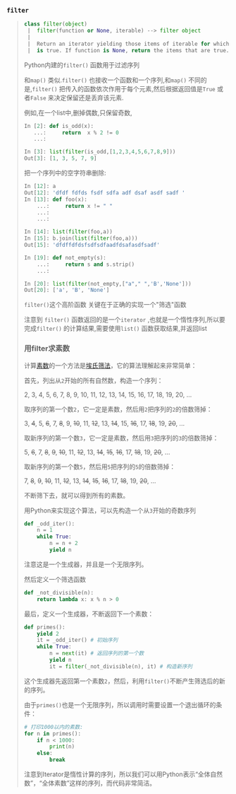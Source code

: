 ### `filter`

> ```python
> class filter(object)
>  |  filter(function or None, iterable) --> filter object
>  |  
>  |  Return an iterator yielding those items of iterable for which function(item)
>  |  is true. If function is None, return the items that are true.
> ```
>
> Python内建的`filter()` 函数用于过滤序列
>
> 和`map()` 类似.`filter()` 也接收一个函数和一个序列,和`map()` 不同的是,`filter()` 把传入的函数依次作用于每个元素,然后根据返回值是`True` 或者`False` 来决定保留还是丢弃该元素.
>
> 例如,在一个list中,删掉偶数,只保留奇数,
>
> ```python
> In [2]: def is_odd(x):
>    ...:     return  x % 2 != 0
>    ...: 
>
> In [3]: list(filter(is_odd,[1,2,3,4,5,6,7,8,9]))
> Out[3]: [1, 3, 5, 7, 9]
>
> ```
>
> 把一个序列中的空字符串删除:
>
> ```python
> In [12]: a 
> Out[12]: 'dfdf fdfds fsdf sdfa adf dsaf asdf sadf '
> In [13]: def foo(x):
>     ...:     return x != " "
>     ...: 
>     ...: 
>
> In [14]: list(filter(foo,a))
> In [15]: b.join(list(filter(foo,a)))
> Out[15]: 'dfdffdfdsfsdfsdfaadfdsafasdfsadf'
> ```
>
> ```python
> In [19]: def not_empty(s):
>     ...:     return s and s.strip()
>     ...: 
>
> In [20]: list(filter(not_empty,["a"," ",'B','None']))
> Out[20]: ['a', 'B', 'None']
> ```
>
> `filter()`这个高阶函数 关键在于正确的实现一个"筛选"函数
>
> 注意到 `filter()` 函数返回的是一个`iterator` ,也就是一个惰性序列,所以要完成`filter()` 的计算结果,需要使用`list()` 函数获取结果,并返回list
>
> ### 用filter求素数
>
> 计算[素数](http://baike.baidu.com/view/10626.htm)的一个方法是[埃氏筛法](http://baike.baidu.com/view/3784258.htm)，它的算法理解起来非常简单：
>
> 首先，列出从`2`开始的所有自然数，构造一个序列：
>
> 2, 3, 4, 5, 6, 7, 8, 9, 10, 11, 12, 13, 14, 15, 16, 17, 18, 19, 20, ...
>
> 取序列的第一个数`2`，它一定是素数，然后用`2`把序列的`2`的倍数筛掉：
>
> 3, ~~4~~, 5, ~~6~~, 7, ~~8~~, 9, ~~10~~, 11, ~~12~~, 13, ~~14~~, 15, ~~16~~, 17, ~~18~~, 19, ~~20~~, ...
>
> 取新序列的第一个数`3`，它一定是素数，然后用`3`把序列的`3`的倍数筛掉：
>
> 5, ~~6~~, 7, ~~8~~, ~~9~~, ~~10~~, 11, ~~12~~, 13, ~~14~~, ~~15~~, ~~16~~, 17, ~~18~~, 19, ~~20~~, ...
>
> 取新序列的第一个数`5`，然后用`5`把序列的`5`的倍数筛掉：
>
> 7, ~~8~~, ~~9~~, ~~10~~, 11, ~~12~~, 13, ~~14~~, ~~15~~, ~~16~~, 17, ~~18~~, 19, ~~20~~, ...
>
> 不断筛下去，就可以得到所有的素数。
>
> 用Python来实现这个算法，可以先构造一个从`3`开始的奇数序列
>
> ```python
> def _odd_iter():
>     n = 1
>     while True:
>         n = n + 2
>         yield n
> ```
>
> 注意这是一个生成器，并且是一个无限序列。
>
> 然后定义一个筛选函数
>
> ```python
> def _not_divisible(n):
>     return lambda x: x % n > 0
> ```
>
> 最后，定义一个生成器，不断返回下一个素数：
>
> ```python
> def primes():
>     yield 2
>     it = _odd_iter() # 初始序列
>     while True:
>         n = next(it) # 返回序列的第一个数
>         yield n
>         it = filter(_not_divisible(n), it) # 构造新序列
> ```
>
> 这个生成器先返回第一个素数`2`，然后，利用`filter()`不断产生筛选后的新的序列。
>
> 由于`primes()`也是一个无限序列，所以调用时需要设置一个退出循环的条件：
>
> ```python
> # 打印1000以内的素数:
> for n in primes():
>     if n < 1000:
>         print(n)
>     else:
>         break       
> ```
> 注意到Iterator是惰性计算的序列，所以我们可以用Python表示“全体自然数”，“全体素数”这样的序列，而代码非常简洁。

